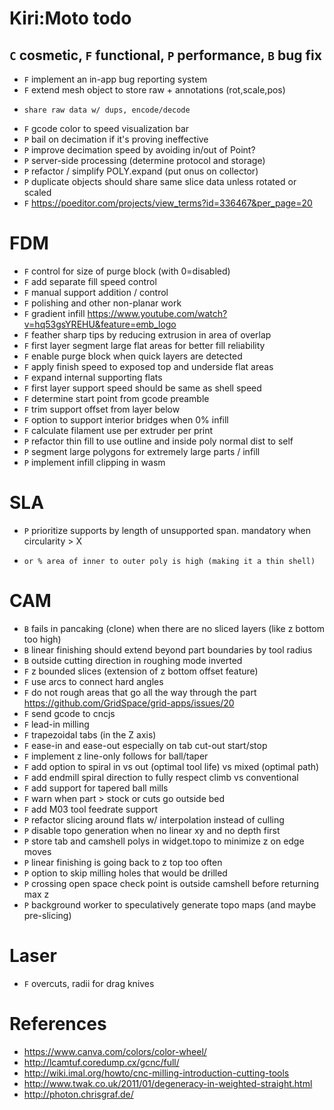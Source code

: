 # Kiri:Moto todo

## `C` cosmetic, `F` functional, `P` performance, `B` bug fix

* `F` implement an in-app bug reporting system
* `F` extend mesh object to store raw + annotations (rot,scale,pos)
*     share raw data w/ dups, encode/decode
* `F` gcode color to speed visualization bar
* `P` bail on decimation if it's proving ineffective
* `P` improve decimation speed by avoiding in/out of Point?
* `P` server-side processing (determine protocol and storage)
* `P` refactor / simplify POLY.expand (put onus on collector)
* `P` duplicate objects should share same slice data unless rotated or scaled
* `F` https://poeditor.com/projects/view_terms?id=336467&per_page=20

# FDM

* `F` control for size of purge block (with 0=disabled)
* `F` add separate fill speed control
* `F` manual support addition / control
* `F` polishing and other non-planar work
* `F` gradient infill https://www.youtube.com/watch?v=hq53gsYREHU&feature=emb_logo
* `F` feather sharp tips by reducing extrusion in area of overlap
* `F` first layer segment large flat areas for better fill reliability
* `F` enable purge block when quick layers are detected
* `F` apply finish speed to exposed top and underside flat areas
* `F` expand internal supporting flats
* `F` first layer support speed should be same as shell speed
* `F` determine start point from gcode preamble
* `F` trim support offset from layer below
* `F` option to support interior bridges when 0% infill
* `F` calculate filament use per extruder per print
* `P` refactor thin fill to use outline and inside poly normal dist to self
* `P` segment large polygons for extremely large parts / infill
* `P` implement infill clipping in wasm

# SLA

* `P` prioritize supports by length of unsupported span. mandatory when circularity > X
*     or % area of inner to outer poly is high (making it a thin shell)

# CAM

* `B` fails in pancaking (clone) when there are no sliced layers (like z bottom too high)
* `B` linear finishing should extend beyond part boundaries by tool radius
* `B` outside cutting direction in roughing mode inverted
* `F` z bounded slices (extension of z bottom offset feature)
* `F` use arcs to connect hard angles
* `F` do not rough areas that go all the way through the part
      https://github.com/GridSpace/grid-apps/issues/20
* `F` send gcode to cncjs
* `F` lead-in milling
* `F` trapezoidal tabs (in the Z axis)
* `F` ease-in and ease-out especially on tab cut-out start/stop
* `F` implement z line-only follows for ball/taper
* `F` add option to spiral in vs out (optimal tool life) vs mixed (optimal path)
* `F` add endmill spiral direction to fully respect climb vs conventional
* `F` add support for tapered ball mills
* `F` warn when part > stock or cuts go outside bed
* `F` add M03 tool feedrate support
* `P` refactor slicing around flats w/ interpolation instead of culling
* `P` disable topo generation when no linear xy and no depth first
* `P` store tab and camshell polys in widget.topo to minimize z on edge moves
* `P` linear finishing is going back to z top too often
* `P` option to skip milling holes that would be drilled
* `P` crossing open space check point is outside camshell before returning max z
* `P` background worker to speculatively generate topo maps (and maybe pre-slicing)

# Laser

* `F` overcuts, radii for drag knives

# References

* https://www.canva.com/colors/color-wheel/
* http://lcamtuf.coredump.cx/gcnc/full/
* http://wiki.imal.org/howto/cnc-milling-introduction-cutting-tools
* http://www.twak.co.uk/2011/01/degeneracy-in-weighted-straight.html
* http://photon.chrisgraf.de/
